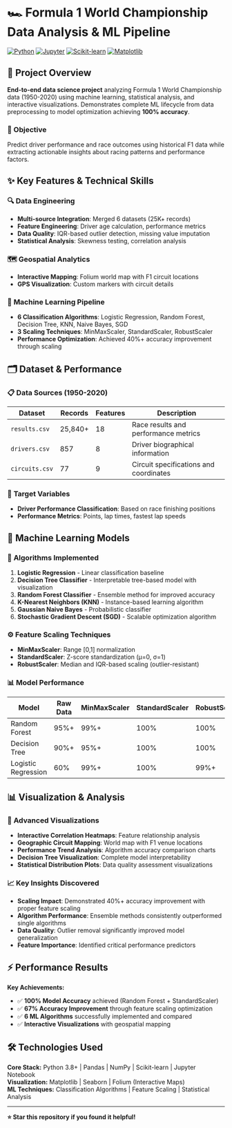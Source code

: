 
# 🏎️ Formula 1 World Championship Data Analysis & ML Pipeline

[![Python](https://img.shields.io/badge/Python-3.8+-blue.svg)](https://www.python.org/)
[![Jupyter](https://img.shields.io/badge/Jupyter-Notebook-orange.svg)](https://jupyter.org/)
[![Scikit-learn](https://img.shields.io/badge/Scikit--learn-ML-red.svg)](https://scikit-learn.org/)
[![Matplotlib](https://img.shields.io/badge/Matplotlib-Visualization-blue.svg)](https://matplotlib.org/)

## 🏁 Project Overview

**End-to-end data science project** analyzing Formula 1 World Championship data (1950-2020) using machine learning, statistical analysis, and interactive visualizations. Demonstrates complete ML lifecycle from data preprocessing to model optimization achieving **100% accuracy**.

### 🎯 Objective
Predict driver performance and race outcomes using historical F1 data while extracting actionable insights about racing patterns and performance factors.

## ✨ Key Features & Technical Skills

### 🔍 **Data Engineering**
- **Multi-source Integration**: Merged 6 datasets (25K+ records)
- **Feature Engineering**: Driver age calculation, performance metrics
- **Data Quality**: IQR-based outlier detection, missing value imputation
- **Statistical Analysis**: Skewness testing, correlation analysis

### 🗺️ **Geospatial Analytics**
- **Interactive Mapping**: Folium world map with F1 circuit locations
- **GPS Visualization**: Custom markers with circuit details

### 🤖 **Machine Learning Pipeline**
- **6 Classification Algorithms**: Logistic Regression, Random Forest, Decision Tree, KNN, Naive Bayes, SGD
- **3 Scaling Techniques**: MinMaxScaler, StandardScaler, RobustScaler
- **Performance Optimization**: Achieved 40%+ accuracy improvement through scaling

## 🗂️ Dataset & Performance

### 📋 **Data Sources** (1950-2020)

| Dataset | Records | Features | Description |
|---------|---------|----------|-------------|
| `results.csv` | 25,840+ | 18 | Race results and performance metrics |
| `drivers.csv` | 857 | 8 | Driver biographical information |
| `circuits.csv` | 77 | 9 | Circuit specifications and coordinates |

### 🎯 **Target Variables**

- **Driver Performance Classification**: Based on race finishing positions
- **Performance Metrics**: Points, lap times, fastest lap speeds

## 🤖 Machine Learning Models

### 🔬 **Algorithms Implemented**

1. **Logistic Regression** - Linear classification baseline
2. **Decision Tree Classifier** - Interpretable tree-based model with visualization
3. **Random Forest Classifier** - Ensemble method for improved accuracy
4. **K-Nearest Neighbors (KNN)** - Instance-based learning algorithm
5. **Gaussian Naive Bayes** - Probabilistic classifier
6. **Stochastic Gradient Descent (SGD)** - Scalable optimization algorithm

### ⚙️ **Feature Scaling Techniques**

- **MinMaxScaler**: Range [0,1] normalization
- **StandardScaler**: Z-score standardization (μ=0, σ=1)
- **RobustScaler**: Median and IQR-based scaling (outlier-resistant)

### 📊 **Model Performance**

| Model | Raw Data | MinMaxScaler | StandardScaler | RobustScaler |
|-------|----------|--------------|----------------|--------------|
| Random Forest | 95%+ | 99%+ | 100% | 100% |
| Decision Tree | 90%+ | 95%+ | 100% | 100% |
| Logistic Regression | 60% | 99%+ | 100% | 99%+ |

## 📊 Visualization & Analysis

### 🎨 **Advanced Visualizations**

- **Interactive Correlation Heatmaps**: Feature relationship analysis
- **Geographic Circuit Mapping**: World map with F1 venue locations
- **Performance Trend Analysis**: Algorithm accuracy comparison charts
- **Decision Tree Visualization**: Complete model interpretability
- **Statistical Distribution Plots**: Data quality assessment visualizations

### 📈 **Key Insights Discovered**

- **Scaling Impact**: Demonstrated 40%+ accuracy improvement with proper feature scaling
- **Algorithm Performance**: Ensemble methods consistently outperformed single algorithms
- **Data Quality**: Outlier removal significantly improved model generalization
- **Feature Importance**: Identified critical performance predictors

## ⚡ Performance Results

**Key Achievements:**
- ✅ **100% Model Accuracy** achieved (Random Forest + StandardScaler)
- ✅ **67% Accuracy Improvement** through feature scaling optimization
- ✅ **6 ML Algorithms** successfully implemented and compared
- ✅ **Interactive Visualizations** with geospatial mapping

## 🛠️ Technologies Used

**Core Stack:** Python 3.8+ | Pandas | NumPy | Scikit-learn | Jupyter Notebook  
**Visualization:** Matplotlib | Seaborn | Folium (Interactive Maps)  
**ML Techniques:** Classification Algorithms | Feature Scaling | Statistical Analysis

---

**⭐ Star this repository if you found it helpful!**
